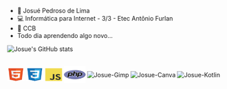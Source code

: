 - 👋 Josué Pedroso de Lima
- 💻 Informática para Internet - 3/3 - Etec Antônio Furlan
- 🛐 CCB
- Todo dia aprendendo algo novo...

![Josue's GitHub stats](https://github-readme-stats.vercel.app/api?username=dev1jsplima&theme=radical&show_icons=true)


<div style="display: inline_block"><br> 

<img align="center" alt="Josue-HTML" height="30" width="40" src="https://raw.githubusercontent.com/devicons/devicon/master/icons/html5/html5-original.svg">
<img align="center" alt="Josue-CSS" height="30" width="40" src="https://raw.githubusercontent.com/devicons/devicon/master/icons/css3/css3-original.svg">
<img align="center" alt="Josue-JavaScript" height="30" width="40" src="https://raw.githubusercontent.com/devicons/devicon/master/icons/javascript/javascript-original.svg">
<img align="center" alt="Josue-PHP" height ="40" width ="50" src="https://raw.githubusercontent.com/devicons/devicon/master/icons/php/php-original.svg">
<img align="center" alt="Josue-Gimp" height="30" width="40" src="https://cdn.jsdelivr.net/gh/devicons/devicon/icons/gimp/gimp-original.svg" />
<img align="center" alt="Josue-Canva" height="30" width="40" src="https://cdn.jsdelivr.net/gh/devicons/devicon/icons/canva/canva-original.svg" />
<img align="center" alt="Josue-Kotlin" height="30" width ="40" src="https://cdn.jsdelivr.net/gh/devicons/devicon/icons/kotlin/kotlin-original.svg"/>
<!---
dev1jsplima/dev1jsplima is a ✨ special ✨ repository because its `README.md` (this file) appears on your GitHub profile.
You can click the Preview link to take a look at your changes.
--->
